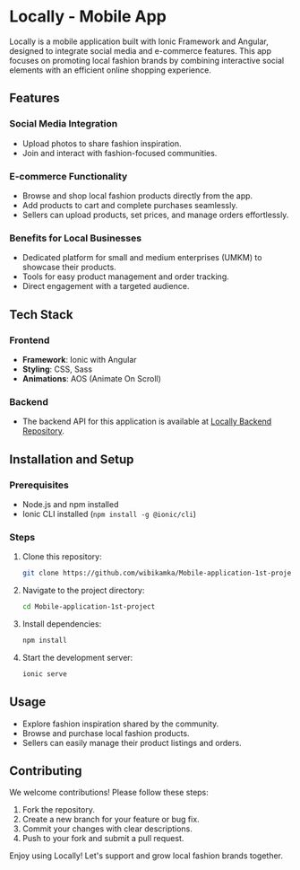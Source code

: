 # Locally - Mobile App

Locally is a mobile application built with Ionic Framework and Angular, designed to integrate social media and e-commerce features. This app focuses on promoting local fashion brands by combining interactive social elements with an efficient online shopping experience.

## Features

### Social Media Integration
- Upload photos to share fashion inspiration.
- Join and interact with fashion-focused communities.

### E-commerce Functionality
- Browse and shop local fashion products directly from the app.
- Add products to cart and complete purchases seamlessly.
- Sellers can upload products, set prices, and manage orders effortlessly.

### Benefits for Local Businesses
- Dedicated platform for small and medium enterprises (UMKM) to showcase their products.
- Tools for easy product management and order tracking.
- Direct engagement with a targeted audience.

## Tech Stack

### Frontend
- **Framework**: Ionic with Angular
- **Styling**: CSS, Sass
- **Animations**: AOS (Animate On Scroll)

### Backend
- The backend API for this application is available at [Locally Backend Repository](https://github.com/hieropradnya/locally-be).

## Installation and Setup

### Prerequisites
- Node.js and npm installed
- Ionic CLI installed (`npm install -g @ionic/cli`)

### Steps
1. Clone this repository:
   ```bash
   git clone https://github.com/wibikamka/Mobile-application-1st-project
   ```
2. Navigate to the project directory:
   ```bash
   cd Mobile-application-1st-project
   ```
3. Install dependencies:
   ```bash
   npm install
   ```
4. Start the development server:
   ```bash
   ionic serve
   ```

## Usage
- Explore fashion inspiration shared by the community.
- Browse and purchase local fashion products.
- Sellers can easily manage their product listings and orders.

## Contributing
We welcome contributions! Please follow these steps:
1. Fork the repository.
2. Create a new branch for your feature or bug fix.
3. Commit your changes with clear descriptions.
4. Push to your fork and submit a pull request.

Enjoy using Locally! Let's support and grow local fashion brands together.

